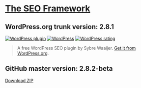 # [The SEO Framework](https://theseoframework.com) #

## WordPress.org trunk version: 2.8.1 ##

[![WordPress plugin](https://img.shields.io/wordpress/plugin/v/autodescription.svg)](https://wordpress.org/plugins/autodescription/developers/)
[![WordPress](https://img.shields.io/wordpress/plugin/dt/autodescription.svg)](https://wordpress.org/plugins/autodescription/stats/)
[![WordPress rating](https://img.shields.io/wordpress/plugin/r/autodescription.svg)](https://wordpress.org/support/view/plugin-reviews/autodescription)

> A free WordPress SEO plugin by Sybre Waaijer. [Get it from WordPress.org](https://wordpress.org/plugins/autodescription/).

## GitHub master version: 2.8.2-beta ##

[Download ZIP](https://github.com/sybrew/the-seo-framework/archive/master.zip)
